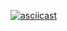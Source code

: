 [![asciicast](https://asciinema.org/a/3dra8XfCnHhTujdMQocKsrjvv.svg)](https://asciinema.org/a/3dra8XfCnHhTujdMQocKsrjvv)
